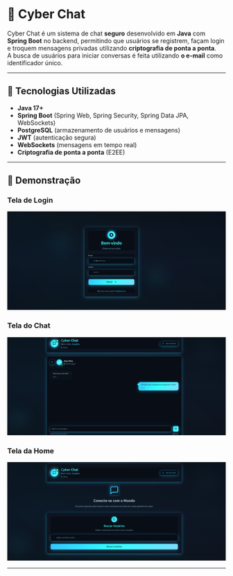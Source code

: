 # 💬 Cyber Chat

Cyber Chat é um sistema de chat **seguro** desenvolvido em **Java** com **Spring Boot** no backend, permitindo que usuários se registrem, façam login e troquem mensagens privadas utilizando **criptografia de ponta a ponta**.  
A busca de usuários para iniciar conversas é feita utilizando **o e-mail** como identificador único.

---

## 🚀 Tecnologias Utilizadas

* **Java 17+**
* **Spring Boot** (Spring Web, Spring Security, Spring Data JPA, WebSockets)
* **PostgreSQL** (armazenamento de usuários e mensagens)
* **JWT** (autenticação segura)
* **WebSockets** (mensagens em tempo real)
* **Criptografia de ponta a ponta** (E2EE)

---

## 📸 Demonstração

### Tela de Login
![Login](image/login_photo.png)

### Tela do Chat
![Chat](image/chat_photo.png)

### Tela da Home
![Home](image/main_photo.png)

---
